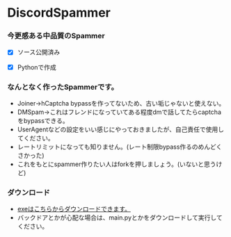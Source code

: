 # DiscordSpammer
### 今更感ある中品質のSpammer
- [x] ソース公開済み
- [x] Pythonで作成


### なんとなく作ったSpammerです。
- Joiner→hCaptcha bypassを作ってないため、古い垢じゃないと使えない。
- DMSpam→これはフレンドになっていてある程度dmで話してたらcaptchaをbypassできる。
- UserAgentなどの設定をいい感じにやっておきましたが、自己責任で使用してください。
- レートリミットになっても知りません。(レート制限bypass作るのめんどくさかった)
- これをもとにspammer作りたい人はforkを押しましょう。(いないと思うけど)

### ダウンロード
- <a href="https://github.com/t-kodai0417/Discord-Spammer/releases/download/V1/v1_spammer.exe">exeはこちらからダウンロードできます。</a>
- バックドアとかが心配な場合は、main.pyとかをダウンロードして実行してください。
